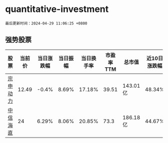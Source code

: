 # quantitative-investment

`最后更新时间：2024-04-29 11:06:25 +0800`

## 强势股票

|股票|当前价|当日涨跌幅|当日振幅|当日换手率|市盈率TTM|总市值|近10日涨跌幅|
|----|----|----|----|----|----|----|----|
|[宗申动力](https://xueqiu.com/S/SZ001696)|12.49|-0.4%|8.69%|17.18%|39.51|143.01亿|48.34%|
|[中信海直](https://xueqiu.com/S/SZ000099)|24|6.29%|8.06%|20.85%|73.3|186.18亿|44.67%|
